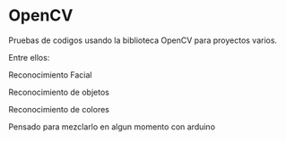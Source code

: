 # OpenCV
Pruebas de codigos usando la biblioteca OpenCV para proyectos varios.

Entre ellos:

Reconocimiento Facial

Reconocimiento de objetos

Reconocimiento de colores

Pensado para mezclarlo en algun momento con arduino

